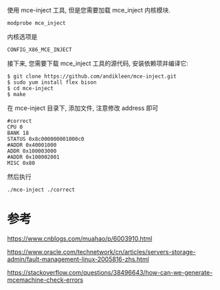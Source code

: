使用 mce-inject 工具, 但是您需要加载 mce_inject 内核模块.

```
modprobe mce_inject
```

内核选项是

```
CONFIG_X86_MCE_INJECT
```

接下来, 您需要下载 mce_inject 工具的源代码, 安装依赖项并编译它:

```
$ git clone https://github.com/andikleen/mce-inject.git
$ sudo yum install flex bison
$ cd mce-inject
$ make
```

在 mce-inject 目录下, 添加文件, 注意修改 address 即可

```
#correct
CPU 0
BANK 18
STATUS 0x8c000000001000c0
#ADDR 0x40001000
ADDR 0x100003000
#ADDR 0x100002001
MISC 0x80
```

然后执行

```
./mce-inject ./correct
```



# 参考

https://www.cnblogs.com/muahao/p/6003910.html

https://www.oracle.com/technetwork/cn/articles/servers-storage-admin/fault-management-linux-2005816-zhs.html

https://stackoverflow.com/questions/38496643/how-can-we-generate-mcemachine-check-errors
